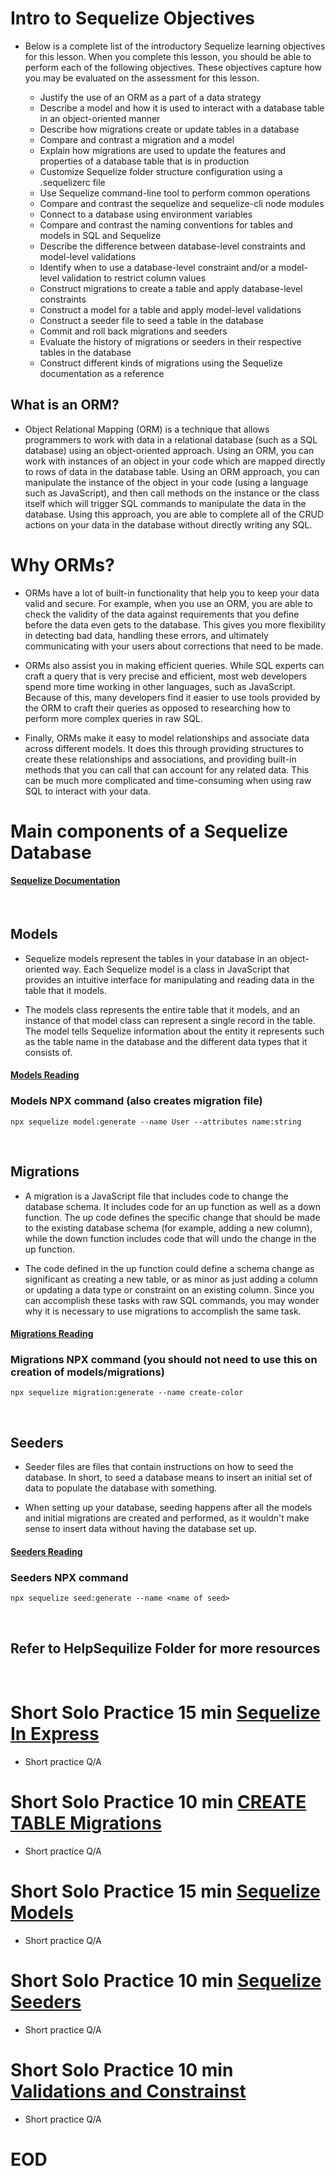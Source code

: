 # Intro to Sequelize Objectives
- Below is a complete list of the introductory Sequelize learning objectives for this lesson. When you complete this lesson, you should be able to perform each of the following objectives. These objectives capture how you may be evaluated on the assessment for this lesson.

    - Justify the use of an ORM as a part of a data strategy
    - Describe a model and how it is used to interact with a database table in an object-oriented manner
    - Describe how migrations create or update tables in a database
    - Compare and contrast a migration and a model
    - Explain how migrations are used to update the features and properties of a database table that is in production
    - Customize Sequelize folder structure configuration using a .sequelizerc file
    - Use Sequelize command-line tool to perform common operations
    - Compare and contrast the sequelize and sequelize-cli node modules
    - Connect to a database using environment variables
    - Compare and contrast the naming conventions for tables and models in SQL and Sequelize
    - Describe the difference between database-level constraints and model-level validations
    - Identify when to use a database-level constraint and/or a model-level validation to restrict column values
    - Construct migrations to create a table and apply database-level constraints
    - Construct a model for a table and apply model-level validations
    - Construct a seeder file to seed a table in the database
    - Commit and roll back migrations and seeders
    - Evaluate the history of migrations or seeders in their respective tables in the database
    - Construct different kinds of migrations using the Sequelize documentation as a reference

## What is an ORM?
- Object Relational Mapping (ORM) is a technique that allows programmers to work with data in a relational database (such as a SQL database) using an object-oriented approach. Using an ORM, you can work with instances of an object in your code which are mapped directly to rows of data in the database table. Using an ORM approach, you can manipulate the instance of the object in your code (using a language such as JavaScript), and then call methods on the instance or the class itself which will trigger SQL commands to manipulate the data in the database. Using this approach, you are able to complete all of the CRUD actions on your data in the database without directly writing any SQL.

# Why ORMs?
- ORMs have a lot of built-in functionality that help you to keep your data valid and secure. For example, when you use an ORM, you are able to check the validity of the data against requirements that you define before the data even gets to the database. This gives you more flexibility in detecting bad data, handling these errors, and ultimately communicating with your users about corrections that need to be made.

- ORMs also assist you in making efficient queries. While SQL experts can craft a query that is very precise and efficient, most web developers spend more time working in other languages, such as JavaScript. Because of this, many developers find it easier to use tools provided by the ORM to craft their queries as opposed to researching how to perform more complex queries in raw SQL.

- Finally, ORMs make it easy to model relationships and associate data across different models. It does this through providing structures to create these relationships and associations, and providing built-in methods that you can call that can account for any related data. This can be much more complicated and time-consuming when using raw SQL to interact with your data.


# Main components of a Sequelize Database
#### [Sequelize Documentation](https://sequelize.org/docs/v6/)

<br/>

## Models
- Sequelize models represent the tables in your database in an object-oriented way. Each Sequelize model is a class in JavaScript that provides an intuitive interface for manipulating and reading data in the table that it models.

- The models class represents the entire table that it models, and an instance of that model class can represent a single record in the table. The model tells Sequelize information about the entity it represents such as the table name in the database and the different data types that it consists of.
#### [Models Reading](https://open.appacademy.io/learn/js-py---pt-aug-2022-online/week-21---express-and-sequelize/what-are-sequelize-models-)

### Models NPX command (also creates migration file)
```
npx sequelize model:generate --name User --attributes name:string
```

<br/>

## Migrations
- A migration is a JavaScript file that includes code to change the database schema. It includes code for an up function as well as a down function. The up code defines the specific change that should be made to the existing database schema (for example, adding a new column), while the down function includes code that will undo the change in the up function.

- The code defined in the up function could define a schema change as significant as creating a new table, or as minor as just adding a column or updating a data type or constraint on an existing column. Since you can accomplish these tasks with raw SQL commands, you may wonder why it is necessary to use migrations to accomplish the same task.

#### [Migrations Reading](https://open.appacademy.io/learn/js-py---pt-aug-2022-online/week-21---express-and-sequelize/why-migrations-are-important)
### Migrations NPX command (you should not need to use this on creation of models/migrations)
```
npx sequelize migration:generate --name create-color
```

<br/>

## Seeders
- Seeder files are files that contain instructions on how to seed the database. In short, to seed a database means to insert an initial set of data to populate the database with something.

- When setting up your database, seeding happens after all the models and initial migrations are created and performed, as it wouldn't make sense to insert data without having the database set up.
#### [Seeders Reading](https://open.appacademy.io/learn/js-py---pt-aug-2022-online/week-21---express-and-sequelize/what-are-sequelize-seeders-)
### Seeders NPX command
```
npx sequelize seed:generate --name <name of seed>
```

<br/>

## Refer to HelpSequilize Folder for more resources

<br/>

# Short Solo Practice 15 min [Sequelize In Express](https://open.appacademy.io/learn/js-py---pt-aug-2022-online/week-21---express-and-sequelize/practice--sequelize-in-express)
- Short practice Q/A
# Short Solo Practice 10 min [CREATE TABLE Migrations](https://open.appacademy.io/learn/js-py---pt-aug-2022-online/week-21---express-and-sequelize/practice--create-table-migrations)
- Short practice Q/A
# Short Solo Practice 15 min [Sequelize Models](https://open.appacademy.io/learn/js-py---pt-aug-2022-online/week-21---express-and-sequelize/practice--sequelize-models)
- Short practice Q/A
# Short Solo Practice 10 min [Sequelize Seeders](https://open.appacademy.io/learn/js-py---pt-aug-2022-online/week-21---express-and-sequelize/practice--sequelize-seeders)
- Short practice Q/A
# Short Solo Practice 10 min [Validations and Constrainst](https://open.appacademy.io/learn/js-py---pt-aug-2022-online/week-21---express-and-sequelize/practice--validations-and-constraints)
- Short practice Q/A


# EOD
